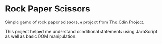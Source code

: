 # Rock Paper Scissors
Simple game of rock paper scissors, a project from [The Odin Project](https://www.theodinproject.com/).

This project helped me understand conditional statements using JavaScript as well as basic DOM manipulation.